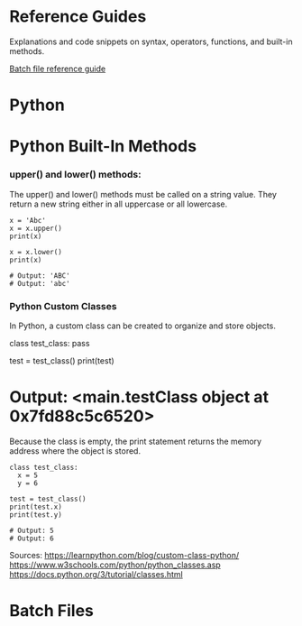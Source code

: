 # Reference Guides

Explanations and code snippets on syntax, operators, functions, and built-in methods.

[Batch file reference guide](#batch-files)

# Python 

# Python Built-In Methods

### upper() and lower() methods:

The upper() and lower() methods must be called on a string value. They return a new string either in all uppercase or all lowercase.

```
x = 'Abc'
x = x.upper()
print(x)

x = x.lower()
print(x)

# Output: 'ABC'
# Output: 'abc'
```
### Python Custom Classes

In Python, a custom class can be created to organize and store objects.

class test_class:
  pass

test = test_class()
print(test)

# Output: <__main__.testClass object at 0x7fd88c5c6520>

Because the class is empty, the print statement returns the memory address where the object is stored. 
```
class test_class:
  x = 5
  y = 6

test = test_class()
print(test.x)
print(test.y)

# Output: 5
# Output: 6
```
Sources: 
https://learnpython.com/blog/custom-class-python/
https://www.w3schools.com/python/python_classes.asp
https://docs.python.org/3/tutorial/classes.html

# Batch Files
